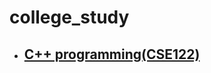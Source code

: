 # college_study

<ul>
  <li><h2><a href='https://github.com/Han-seokwon/college_study/tree/main/C%2B%2B%20programming'>C++ programming(CSE122)</a></h2></li>
</ul>
